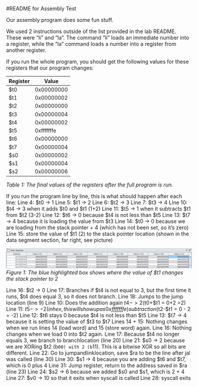 #README for Assembly Test

Our assembly program does some fun stuff.

We used 2 instructions outside of the list provided in the lab README. These were “li” and “la”.
The command “li” loads an immediate number into a register, while the “la” command loads a number into a register from another register. 

If you run the whole program, you should get the following values for these registers that our program changes:


Register | Value
-------|-------------- 
$t0 | 0x00000000
$t1 | 0x00000002
$t2 | 0x00000000
$t3 | 0x00000004
$t4 | 0x00000002
$t5 | 0xfffffffe
$t6 | 0x00000000
$t7 | 0x00000004
$s0 | 0x00000002
$s1 | 0x00000004
$s2 | 0x00000006


_Table 1: The final values of the registers after the full program is run._

If you run the program line by line, this is what should happen after each line:
Line 4: $t0 -> 1
Line 5: $t1 -> 2
Line 6: $t2 -> 3
Line 7: $t3 -> 4
Line 10: $t4 -> 3 when it adds $t0 and $t1 (1+2)
Line 11: $t5 -> 1 when it subtracts $t1 from $t2 (3-2)
Line 12: $t6 -> 0 because $t4 is not less than $t5
Line 13: $t7 -> 4 because it is loading the value from $t3
Line 14: $t0 -> 0 because we are loading from the stack pointer + 4 (which has not been set, so it’s zero)
Line 15: store the value of $t1 (2) to the stack pointer location (shown in the data segment section, far right, see picture)

![sw](sw_image.png)
_Figure 1: The blue highlighted box shows where the value of $t1 changes the stack pointer to 2_


Line 16: $t2 -> 0
Line 17: Branches if $t4 is not equal to 3, but the first time it runs, $t4 does equal 3, so it does not branch.
Line 18: Jumps to the jump location (line 9)
Line 10: Does the addition again $t4 -> 2  ($t0+$t1 = 0+2 =2)
Line 11: $t5 -> -2 (in hex, this will show up as 0xfffffffe) subtraction ($t2-$t1 = 0 - 2 = -2)
Line 12: $t6 stays 0 because $t4 is not less than $t5
Line 13: $t7 -> 4 because it is setting the value of $t3 to $t7
Lines 14 + 15: Nothing changes when we run lines 14 (load word) and 15 (store word) again.
Line 16: Nothing changes when we load 0 into $t2 again.
Line 17: Because $t4 no longer equals 3, we branch to branchlocation (line 20)
Line 21: $s0 -> 2 because we are XORing $t2 (b`00) with 2 (b`11). This is a bitwise XOR so all bits are different.
Line 22: Go to jumpandlinklocation, save $ra to be the line after jal was called (line 30)
Line 30: $s1 -> 4 because you are adding $t6 and $t7, which is 0 plus 4
Line 31: Jump register, return to the address saved in $ra (line 23)
Line 24: $s2 -> 6 because we added $s0 and $s1, which is 2 + 4
Line 27: $v0 -> 10 so that it exits when syscall is called
Line 28: syscall exits
